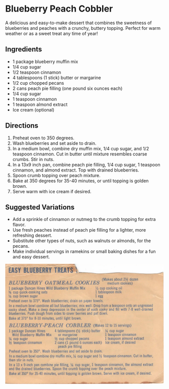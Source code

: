 **Blueberry Peach Cobbler**
==========================

A delicious and easy-to-make dessert that combines the sweetness of blueberries and peaches with a crunchy, buttery topping. Perfect for warm weather or as a sweet treat any time of year!

**Ingredients**
---------------

* 1 package blueberry muffin mix
* 1/4 cup sugar
* 1/2 teaspoon cinnamon
* 4 tablespoons (1 stick) butter or margarine
* 1/2 cup chopped pecans
* 2 cans peach pie filling (one pound six ounces each)
* 1/4 cup sugar
* 1 teaspoon cinnamon
* 1 teaspoon almond extract
* Ice cream (optional)

**Directions**
-------------

1. Preheat oven to 350 degrees.
2. Wash blueberries and set aside to drain.
3. In a medium bowl, combine dry muffin mix, 1/4 cup sugar, and 1/2 teaspoon cinnamon. Cut in butter until mixture resembles coarse crumbs. Stir in nuts.
4. In a 13x9 inch pan, combine peach pie filling, 1/4 cup sugar, 1 teaspoon cinnamon, and almond extract. Top with drained blueberries.
5. Spoon crumb topping over peach mixture.
6. Bake at 350 degrees for 35-40 minutes, or until topping is golden brown.
7. Serve warm with ice cream if desired.

**Suggested Variations**
-------------------------

* Add a sprinkle of cinnamon or nutmeg to the crumb topping for extra flavor.
* Use fresh peaches instead of peach pie filling for a lighter, more refreshing dessert.
* Substitute other types of nuts, such as walnuts or almonds, for the pecans.
* Make individual servings in ramekins or small baking dishes for a fun and easy dessert.

![Recipe Card](./images/Easy%20Blueberry%20Treats-1.webp)